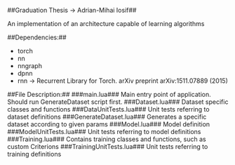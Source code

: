 ##Graduation Thesis -> Adrian-Mihai Iosif##

An implementation of an architecture capable of learning algorithms


##Dependencies:##
* torch
* nn
* nngraph
* dpnn
* rnn -> Recurrent Library for Torch. arXiv preprint arXiv:1511.07889 (2015)

##File Description:##
###main.lua###
Main entry point of application. Should run GenerateDataset script first.
###Dataset.lua###
Dataset specific classes and functions
###DataUnitTests.lua###
Unit tests referring to dataset definitions
###GenerateDataset.lua###
Generates a specific dataset according to given params
###Model.lua###
Model definition
###ModelUnitTests.lua###
Unit tests referring to model definitions
###Training.lua###
Contains training classes and functions, such as custom Criterions
###TrainingUnitTests.lua###
Unit tests referring to training definitions


